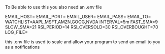 To Be able to use this you also need an .env file

EMAIL_HOST=
EMAIL_PORT=
EMAIL_USER=
EMAIL_PASS=
EMAIL_TO=
WATCHLIST=AAPL,MSFT,AMZN,GOOG,NVDA
INTERVAL=5m
FAST_SMA=9
SLOW_SMA=21
RSI_PERIOD=14
RSI_OVERSOLD=30
RSI_OVERBOUGHT=70
LOG_FILE=

this .env file is used to scale and allow your program to send an email to you as a notifications
